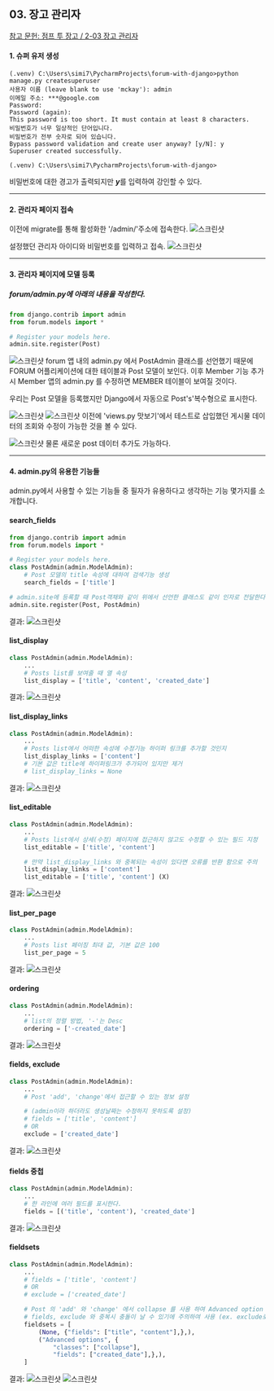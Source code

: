 ## 03. 장고 관리자

[참고 문헌: 점프 투 장고 / 2-03 장고 관리자](https://wikidocs.net/70718)

#### 1. 슈퍼 유저 생성
```
(.venv) C:\Users\simi7\PycharmProjects\forum-with-django>python manage.py createsuperuser
사용자 이름 (leave blank to use 'mckay'): admin
이메일 주소: ***@google.com   
Password: 
Password (again): 
This password is too short. It must contain at least 8 characters.
비밀번호가 너무 일상적인 단어입니다.
비밀번호가 전부 숫자로 되어 있습니다.
Bypass password validation and create user anyway? [y/N]: y
Superuser created successfully.

(.venv) C:\Users\simi7\PycharmProjects\forum-with-django>

```
비밀번호에 대한 경고가 출력되지만 ***y***를 입력하여 강인할 수 있다.

---

#### 2. 관리자 페이지 접속
이전에 migrate를 통해 활성화한 '/admin/'주소에 접속한다.
![스크린샷](/statics/03_01.png)

설정했던 관리자 아이디와 비밀번호를 입력하고 접속.
![스크린샷](/statics/03_02.png)

---

#### 3. 관리자 페이지에 모델 등록
##### forum/admin.py에 아래의 내용을 작성한다.
```python
from django.contrib import admin
from forum.models import *

# Register your models here.
admin.site.register(Post)
```
![스크린샷](/statics/03_03.png)
forum 앱 내의 admin.py 에서 PostAdmin 클래스를 선언했기 때문에 FORUM 어플리케이션에 대한 테이블과 Post 모델이 보인다. 
이후 Member 기능 추가시 Member 앱의 admin.py 를 수정하면 MEMBER 테이블이 보여질 것이다.

우리는 Post 모델을 등록했지만 Django에서 자동으로 Post's'복수형으로 표시한다.

![스크린샷](/statics/03_04.png)
![스크린샷](/statics/03_05.png)
이전에 'views.py 맛보기'에서 테스트로 삽입했던 게시물 데이터의 조회와 수정이 가능한 것을 볼 수 있다.

![스크린샷](/statics/03_06.png)
물론 새로운 post 데이터 추가도 가능하다.

---

#### 4. admin.py의 유용한 기능들
admin.py에서 사용할 수 있는 기능들 중 필자가 유용하다고 생각하는 기능 몇가지를 소개합니다.

#### search_fields
```python
from django.contrib import admin
from forum.models import *

# Register your models here.
class PostAdmin(admin.ModelAdmin):
    # Post 모델의 title 속성에 대하여 검색기능 생성
    search_fields = ['title']

# admin.site에 등록할 때 Post객채와 같이 위에서 선언한 클래스도 같이 인자로 전달한다.
admin.site.register(Post, PostAdmin)
```
결과:
![스크린샷](/statics/03_07.png)

#### list_display
```python
class PostAdmin(admin.ModelAdmin):
    ...
    # Posts list를 보여줄 때 열 속성
    list_display = ['title', 'content', 'created_date']
```
결과:
![스크린샷](/statics/03_08.png)

#### list_display_links
```python
class PostAdmin(admin.ModelAdmin):
    ...
    # Posts list에서 어떠한 속성에 수정기능 하이퍼 링크를 추가할 것인지
    list_display_links = ['content']
    # 기본 값은 title에 하이퍼링크가 추가되어 있지만 제거
    # list_display_links = None
```
결과:
![스크린샷](/statics/03_09.png)

#### list_editable
```python
class PostAdmin(admin.ModelAdmin):
    ...
    # Posts list에서 상세(수정) 페이지에 접근하지 않고도 수정할 수 있는 필드 지정
    list_editable = ['title', 'content']

    # 만약 list_display_links 와 중복되는 속성이 있다면 오류를 반환 함으로 주의
    list_display_links = ['content']
    list_editable = ['title', 'content'] (X)
```
결과:
![스크린샷](/statics/03_10.png)

#### list_per_page
```python
class PostAdmin(admin.ModelAdmin):
    ...
    # Posts list 페이징 최대 값, 기본 값은 100
    list_per_page = 5
```
결과:
![스크린샷](/statics/03_11.png)

#### ordering
```python
class PostAdmin(admin.ModelAdmin):
    ...
    # list의 정렬 방법, '-'는 Desc
    ordering = ['-created_date']
```
결과:
![스크린샷](/statics/03_12.png)

#### fields, exclude
```python
class PostAdmin(admin.ModelAdmin):
    ...
    # Post 'add', 'change'에서 접근할 수 있는 정보 설정 

    # (admin이라 하더라도 생성날짜는 수정하지 못하도록 설정)
    # fields = ['title', 'content']
    # OR
    exclude = ['created_date']
```
결과:
![스크린샷](/statics/03_13.png)

#### fields 중첩
```python
class PostAdmin(admin.ModelAdmin):
    ...
    # 한 라인에 여러 필드를 표시한다.
    fields = [('title', 'content'), 'created_date']
```
결과:
![스크린샷](/statics/03_14.png)

#### fieldsets
```python
class PostAdmin(admin.ModelAdmin):
    ...
    # fields = ['title', 'content']
    # OR
    # exclude = ['created_date']

    # Post 의 'add' 와 'change' 에서 collapse 를 사용 하여 Advanced option 강조
    # fields, exclude 와 중복시 충돌이 날 수 있기에 주의하여 사용 (ex. exclude로 제외한 속성을 사용한다.)
    fieldsets = [
        (None, {"fields": ["title", "content"],},),
        ("Advanced options", {
            "classes": ["collapse"],
            "fields": ["created_date"],},),
    ]
```
결과:
![스크린샷](/statics/03_15.png)
![스크린샷](/statics/03_16.png)